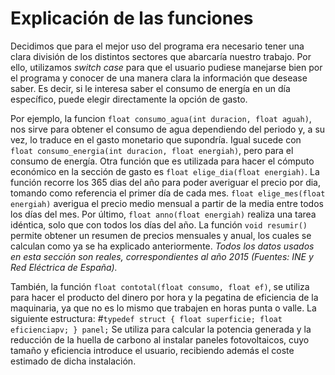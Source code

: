 # **Explicación de las funciones** 

Decidimos que para el mejor uso del programa era necesario tener una clara división de los distintos sectores que abarcaría nuestro trabajo. Por ello, utilizamos _switch case_ para que el usuario pudiese manejarse bien por el programa y conocer de una manera clara la  información que desease saber. Es decir, si le interesa saber el consumo de energía en un día específico, puede elegir directamente la  opción de gasto.

Por ejemplo, la funcion `float consumo_agua(int duracion, float aguah)`, nos sirve para obtener el consumo de agua dependiendo del periodo y, a su vez, lo traduce en el gasto monetario que supondría. Igual sucede con `float consumo_energia(int duracion, float energiah)`, pero para el consumo de energía.
Otra función que es utilizada para hacer el cómputo económico en la sección de gasto es `float elige_dia(float energiah)`. La función recorre los 365 dias del año para poder averiguar el precio por dia, tomando como referencia el primer día de cada mes. `float elige_mes(float energiah)` averigua el precio medio mensual a partir de la media entre todos los días del mes. Por último, `float anno(float energiah)` realiza una tarea idéntica, solo que con todos los días del año.
La función `void resumir()` permite obtener un resumen de precios mensuales y anual, los cuales se calculan como ya se ha explicado anteriormente.
_Todos los datos usados en esta sección son reales, correspondientes al año 2015 (Fuentes: INE y Red Eléctrica de España)._

También, la función `float contotal(float consumo, float ef)`, se utiliza para hacer el producto del dinero por hora y la pegatina de eficiencia de la maquinaria, ya que no es lo mismo que trabajen en horas punta o valle.
La siguiente estructura:
#`typedef struct {
	float superficie;
	float eficienciapv;
} panel;`
Se utiliza para calcular la potencia generada y la reducción de la huella de carbono al instalar paneles fotovoltaicos, cuyo tamaño y eficiencia introduce el usuario, recibiendo además el coste estimado de dicha instalación.
